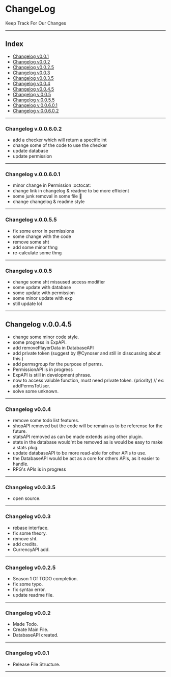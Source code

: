 # ChangeLog
Keep Track For Our Changes

---

## Index
- [Changelog v0.0.1](#changelog-v001)
- [Changelog v0.0.2](#changelog-v002)
- [Changelog v0.0.2.5](#changelog-v0025)
- [Changelog v0.0.3](#changelog-v003)
- [Changelog v0.0.3.5](#changelog-v0035)
- [Changelog v0.0.4](#changelog-v004)
- [Changelog v0.0.4.5](#changelog-v0045)
- [Changelog v.0.0.5](#changelog-v005)
- [Changelog v.0.0.5.5](#changelog-v0055)
- [Changelog v.0.0.6.0.1](#changelog-v00601)
- [Changelog v.0.0.6.0.2](#changelog-v00602) 

---

### Changelog v.0.0.6.0.2
- add a checker which will return a specific int
- change some of the code to use the checker
- update database
- update permission

---

### Changelog v.0.0.6.0.1
- minor change in Permission :octocat:
- change link in changelog & readme to be more efficient
- some junk removal in some file :octopus:
- change changelog & readme style 

---

### Changelog v.0.0.5.5
- fix some error in permissions
- some change with the code
- remove some sht
- add some minor thng
- re-calculate some thng

---

### Changelog v.0.0.5
- change some sht missused access modifier
- some update with database
- some update with permission
- some minor update with exp
- still update lol

---

## Changelog v.0.0.4.5
- change some minor code style.
- some progress in ExpAPI.
- add removePlayerData in DatabaseAPI
- add private token (suggest by @Cynoser and still in disscussing about this.)
- add permsgroup for the purpose of perms.
- PermissionAPI is in progress
- ExpAPI is still in development phrase.
- now to access valuble function, must need private token. (priority) // ex: addPermsToUser.
- solve some unknown.

---

### Changelog v0.0.4
- remove some todo list features.
- shopAPI removed but the code will be remain as to be referense for the future.
- statsAPI removed as can be made extends using other plugin.
- stats in the database would'nt be removed as is would be easy to make a stats plug.
- update databaseAPI to be more read-able for other APIs to use.
- the DatabaseAPI would be act as a core for others APIs, as it easier to handle.
- RPG's APIs is in progress

---

### Changelog v0.0.3.5
- open source.

---

### Changelog v0.0.3
- rebase interface.
- fix some theory.
- remove sht.
- add credits.
- CurrencyAPI add.

---

### Changelog v0.0.2.5
- Season 1 Of TODO completion.
- fix some typo.
- fix syntax error.
- update readme file.

---

### Changelog v0.0.2
- Made Todo.
- Create Main File.
- DatabaseAPI created.

---

### Changelog v0.0.1
- Release File Structure.

---
